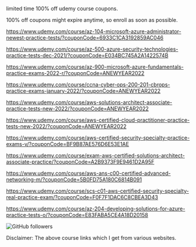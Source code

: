

limited time 100% off udemy course coupons.

100% off coupons might expire anytime, so enroll as soon as possible.

https://www.udemy.com/course/az-104-microsoft-azure-administrator-newest-practice-tests/?couponCode=6933C1CA3192859AC046

https://www.udemy.com/course/az-500-azure-security-technologies-practice-tests-dec-2021/?couponCode=E034BC745A2A1422574B

https://www.udemy.com/course/az-900-microsoft-azure-fundamentals-practice-exams-2022-r/?couponCode=ANEWYEAR2022

https://www.udemy.com/course/ccna-cyber-ops-200-201-cbrops-practice-exams-january-2022/?couponCode=ANEWYEAR2022

https://www.udemy.com/course/aws-solutions-architect-associate-practice-tests-new-2022/?couponCode=ANEWYEAR2022

https://www.udemy.com/course/aws-certified-cloud-practitioner-practice-tests-new-2022/?couponCode=ANEWYEAR2022

https://www.udemy.com/course/aws-certified-security-specialty-practice-exams-v/?couponCode=BF9B87AE576D6E53E1AE

https://www.udemy.com/course/exam-aws-certified-solutions-architect-associate-practice/?couponCode=A2B9373F9E9461D2A95F

https://www.udemy.com/course/aws-ans-c00-certified-advanced-networking-m/?couponCode=5B0FD75A180C6814B091

https://www.udemy.com/course/scs-c01-aws-certified-security-specialty-real-practice-exam/?couponCode=F0F7F1DAC6C8CBEA3D43

https://www.udemy.com/course/az-204-developing-solutions-for-azure-practice-tests-o/?couponCode=E83FABA5CE4A18D20158

<img alt="GitHub followers" src="https://img.shields.io/github/followers/josepraveen?style=social">


Disclaimer: The above course links which I get from various websites. 






